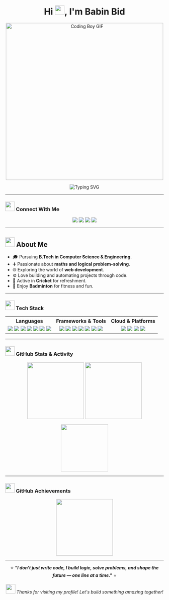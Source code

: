 <h1 align="center">Hi <img src="https://i.ibb.co/zH54XZbH/five-unscreen.gif" width="30">, I'm Babin Bid</h1>

<p align="center">
  <img src="https://camo.githubusercontent.com/b10adeab3c8d0e1d0710916c33407f73ae62dc32df2eacf8b714211bbd74e70a/68747470733a2f2f692e6962622e636f2f794e396b4c58682f64646a6b3336732d33366537333665642d613366352d346561642d626335612d3230353561643739643861372e676966" width="500" alt="Coding Boy GIF" />
</p>

<p align="center">
  <img src="https://readme-typing-svg.demolab.com?font=Fira+Code&size=24&duration=3000&pause=1500&center=true&vCenter=true&width=700&height=60&lines=Computer+Science+Engineer;Learning+Web+Development;Maths+Lover;Problem+Solver;Tech+Enthusiast;Brainstorming;Radical+Collaboration" alt="Typing SVG" />
</p>

---

### <img src="https://i.ibb.co/dJBWLhzF/teamwork-unscreen.gif" width="30"> Connect With Me

<p align="center">
  <a href="mailto:babinbid05@gmail.com"><img src="https://img.shields.io/badge/Personal Mail-D14836?style=for-the-badge&logo=gmail&logoColor=white" /></a>
  <a href="mailto:babin.bid@stu.adamasuniversity.ac.in"><img src="https://img.shields.io/badge/University Mail-0056D2?style=for-the-badge&logo=gmail&logoColor=white" /></a>
  <a href="https://www.linkedin.com/in/babin-bid-853728293/?originalSubdomain=in" target="_blank"><img src="https://img.shields.io/badge/LinkedIn-0077B5?style=for-the-badge&logo=linkedin&logoColor=white" /></a>
  <a href="https://github.com/KGFCH2" target="_blank"><img src="https://img.shields.io/badge/GitHub-000?style=for-the-badge&logo=github&logoColor=white" /></a>
</p>

---

## <img src="https://i.ibb.co/7dkS48mX/hi-unscreen.gif" width="30" height="30"> About Me

- 🎓 Pursuing **B.Tech in Computer Science & Engineering**.
- ➕ Passionate about **maths and logical problem-solving**.
- 🌐 Exploring the world of **web development**.
- ⚙️ Love building and automating projects through code.
- 🏏 Active in **Cricket** for refreshment.
- 🏸 Enjoy **Badminton** for fitness and fun.

---

### <img src="https://i.ibb.co/CKjpF4Fk/vlogger-unscreen.gif" width="30"> Tech Stack

<p align="center">
  <table>
    <tr>
      <th>Languages</th>
      <th>Frameworks & Tools</th>
      <th>Cloud & Platforms</th>
    </tr>
    <tr>
      <td align="center">
        <img src="https://img.shields.io/badge/C-00599C?style=for-the-badge&logo=c&logoColor=white" />
        <img src="https://img.shields.io/badge/C++-00599C?style=for-the-badge&logo=c%2B%2B&logoColor=white" />
        <img src="https://img.shields.io/badge/Python-3776AB?style=for-the-badge&logo=python&logoColor=white" />
        <img src="https://img.shields.io/badge/Java-ED8B00?style=for-the-badge&logo=java&logoColor=white" />
        <img src="https://img.shields.io/badge/JavaScript-F7DF1E?style=for-the-badge&logo=javascript&logoColor=black" />
        <img src="https://img.shields.io/badge/HTML5-E34F26?style=for-the-badge&logo=html5&logoColor=white" />
        <img src="https://img.shields.io/badge/CSS3-1572B6?style=for-the-badge&logo=css3&logoColor=white" />
      </td>
      <td align="center">
        <img src="https://img.shields.io/badge/React-20232A?style=for-the-badge&logo=react&logoColor=61DAFB" />
        <img src="https://img.shields.io/badge/VS%20Code-007ACC?style=for-the-badge&logo=visual-studio-code&logoColor=white" />
        <img src="https://img.shields.io/badge/Git-F05032?style=for-the-badge&logo=git&logoColor=white" />
        <img src="https://img.shields.io/badge/GitHub-000?style=for-the-badge&logo=github&logoColor=white" />
        <img src="https://img.shields.io/badge/Canva-00C4CC?style=for-the-badge&logo=canva&logoColor=white" />
        <img src="https://img.shields.io/badge/Microsoft%20Ignite-742774?style=for-the-badge&logo=microsoft&logoColor=white" />
        <img src="https://img.shields.io/badge/Google%20Developer-4285F4?style=for-the-badge&logo=googledevelopers&logoColor=white" />
      </td>
      <td align="center">
        <img src="https://img.shields.io/badge/Google%20Cloud-4285F4?style=for-the-badge&logo=googlecloud&logoColor=white" />
        <img src="https://img.shields.io/badge/Azure-0078D4?style=for-the-badge&logo=microsoftazure&logoColor=white" />
        <img src="https://img.shields.io/badge/SkillBoost-34A853?style=for-the-badge&logo=googlecloud&logoColor=white" />
        <img src="https://img.shields.io/badge/Microsoft%20Learn-258FFA?style=for-the-badge&logo=microsoft&logoColor=white" />
      </td>
    </tr>
  </table>
</p>

---

### <img src="https://i.ibb.co/hF6LZt1t/analytics-unscreen.gif" width="30"> GitHub Stats & Activity

<p align="center">
  <img src="https://github-readme-stats.vercel.app/api?username=KGFCH2&show_icons=true&theme=algolia&border_radius=10&hide_border=false" height="180px" />
  <img src="https://streak-stats.demolab.com?user=KGFCH2&theme=algolia&border_radius=10&hide_border=false" height="180px" />
  <p align="center">
    <img src="https://github-readme-stats.vercel.app/api/top-langs/?username=KGFCH2&layout=compact&theme=algolia&hide_border=false&langs_count=8" height="150px" />
</p>
</p>

---

### <img src="https://i.ibb.co/pvjQDTDV/cup-unscreen.gif" width="30"> GitHub Achievements

<p align="center">
  <img src="https://github-profile-trophy.vercel.app/?username=KGFCH2&show_icons=true&theme=algolia&border_radius=10&hide_border=false" height="180px" />
</p>

---

<p align="center">
  ⭐ <strong><em>"I don't just write code, I build logic, solve problems, and shape the future — one line at a time."</em></strong> ⭐
</p>

<p align="center">
  <img src="https://i.ibb.co/fd277gBx/shooting-star-unscreen.gif" width="30" /> <em>Thanks for visiting my profile! Let's build something amazing together!</em>
</p>
